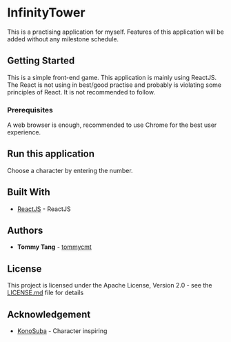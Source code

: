 # InfinityTower

This is a practising application for myself. Features of this application will be added without any milestone schedule.

## Getting Started

This is a simple front-end game.
This application is mainly using ReactJS.
The React is not using in best/good practise and probably is violating some principles of React.
It is not recommended to follow.

### Prerequisites

A web browser is enough, recommended to use Chrome for the best user experience.

## Run this application

Choose a character by entering the number.

## Built With

* [ReactJS](https://reactjs.org/) - ReactJS

## Authors

* **Tommy Tang** - [tommycmt](https://github.com/tommycmt)

## License

This project is licensed under the Apache License, Version 2.0 - see the [LICENSE.md](https://github.com/tommycmt/InfinityTower/blob/master/LICENSE) file for details


## Acknowledgement

* [KonoSuba](https://en.wikipedia.org/wiki/KonoSuba) - Character inspiring
